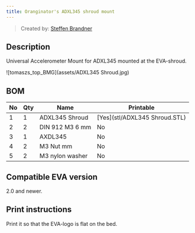 ```yaml
---
title: Oranginator's ADXL345 shroud mount
---
```


> Created by: [Steffen Brandner](https://github.com/Oranginator)

## Description
Universal Accelerometer Mount for ADXL345 mounted at the EVA-shroud.


![tomaszs_top_BMG](assets/ADXL345 Shroud.jpg)


## BOM
| No | Qty | Name                                           | Printable |
| -- | --- | ---------------------------------------------- | --------- |
| 1  | 1   | ADXL345 Shroud                                 | [Yes](stl/ADXL345 Shroud.STL) |
| 2  | 2   | DIN 912 M3 6 mm                                | No        |
| 3  | 1   | AXDL345                                        | No        |
| 4  | 2   | M3 Nut mm                               		| No        |
| 5  | 2   | M3 nylon washer                           		| No        |


## Compatible EVA version
2.0 and newer.

## Print instructions
Print it so that the EVA-logo is flat on the bed.
